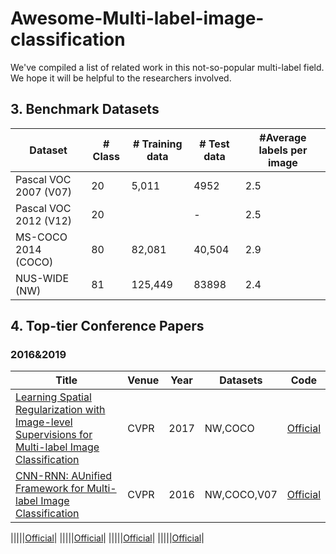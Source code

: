 # Awesome-Multi-label-image-classification
We've compiled a list of related work in this not-so-popular multi-label field. We hope it will be helpful to the researchers involved.
## 3. Benchmark Datasets
|  Dataset   | # Class  | # Training data	| # Test data| #Average labels per image|
|  ----  | ----  |----  |----  |----|
|Pascal VOC 2007 (V07)|20|5,011|4952|2.5|
|Pascal VOC 2012 (V12)|20| |-|2.5|
|MS-COCO 2014 (COCO)|80|82,081|40,504|2.9|
|NUS-WIDE (NW)|81|125,449|83898|2.4|
## 4. Top-tier Conference Papers
### 2016&2019
|  Title   | Venue  | Year| Datasets | Code|
|  ----  | ----  |----  |----  |----  |
|[Learning Spatial Regularization with Image-level Supervisions for Multi-label Image Classification](https://openaccess.thecvf.com/content_cvpr_2017/papers/Zhu_Learning_Spatial_Regularization_CVPR_2017_paper.pdf)|CVPR|2017|NW,COCO|[Official](https://github.com/zhufengx/SRN_multilabel/)|
|[CNN-RNN: AUnified Framework for Multi-label Image Classification](https://openaccess.thecvf.com/content_cvpr_2016/papers/Wang_CNN-RNN_A_Unified_CVPR_2016_paper.pdf)|CVPR|2016|NW,COCO,V07|[Official](https://github.com/shemayon/CNN-RNN-A-Unified-Framework-for-Multi-Label-Image-Classification)|


|[]()||||[Official]()|
|[]()||||[Official]()|
|[]()||||[Official]()|
|[]()||||[Official]()|
